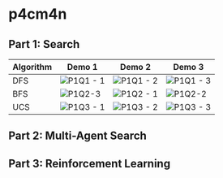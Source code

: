 # p4cm4n

## Part 1: Search

| Algorithm | Demo 1 | Demo 2 | Demo 3 |
| --------- | ------ | ------ | ------ |
| DFS       | ![P1Q1 - 1](https://github.com/user-attachments/assets/5233108b-4e9e-43bb-9a7c-65c78089f2eb) | ![P1Q1 - 2](https://github.com/user-attachments/assets/e273129d-56cf-44f3-a3b1-128c30c62dd8) | ![P1Q1 - 3](https://github.com/user-attachments/assets/4af73fe8-ae5d-448a-95a2-970e721e22e9) |
| BFS       | ![P1Q2-3](https://github.com/user-attachments/assets/b2abc907-f2cb-45b2-9f8d-92c1c87223e3) | ![P1Q2 - 1](https://github.com/user-attachments/assets/6a9f2507-35b1-4f84-9966-ca646b104918) | ![P1Q2-2](https://github.com/user-attachments/assets/920689de-3fa8-43e1-b0b6-c8fceff7cac8) |
| UCS       | ![P1Q3 - 1](https://github.com/user-attachments/assets/1e688e28-17bc-4e75-a660-bfa3544527bb) | ![P1Q3 - 2](https://github.com/user-attachments/assets/dd06900b-b688-4557-8c76-5fcee7cc6d25) | ![P1Q3 - 3](https://github.com/user-attachments/assets/1936a3ee-6fac-4fee-9e77-231f479334e8) |

## Part 2: Multi-Agent Search

## Part 3: Reinforcement Learning
